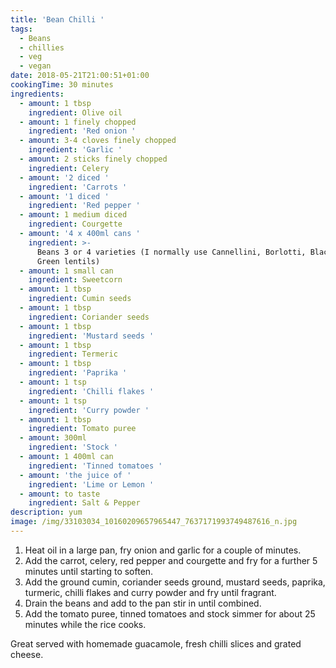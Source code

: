 ```yaml
---
title: 'Bean Chilli '
tags:
  - Beans
  - chillies
  - veg
  - vegan
date: 2018-05-21T21:00:51+01:00
cookingTime: 30 minutes
ingredients:
  - amount: 1 tbsp
    ingredient: Olive oil
  - amount: 1 finely chopped
    ingredient: 'Red onion '
  - amount: 3-4 cloves finely chopped
    ingredient: 'Garlic '
  - amount: 2 sticks finely chopped
    ingredient: Celery
  - amount: '2 diced '
    ingredient: 'Carrots '
  - amount: '1 diced '
    ingredient: 'Red pepper '
  - amount: 1 medium diced
    ingredient: Courgette
  - amount: '4 x 400ml cans '
    ingredient: >-
      Beans 3 or 4 varieties (I normally use Cannellini, Borlotti, Black eye and
      Green lentils)
  - amount: 1 small can
    ingredient: Sweetcorn
  - amount: 1 tbsp
    ingredient: Cumin seeds
  - amount: 1 tbsp
    ingredient: Coriander seeds
  - amount: 1 tbsp
    ingredient: 'Mustard seeds '
  - amount: 1 tbsp
    ingredient: Termeric
  - amount: 1 tbsp
    ingredient: 'Paprika '
  - amount: 1 tsp
    ingredient: 'Chilli flakes '
  - amount: 1 tsp
    ingredient: 'Curry powder '
  - amount: 1 tbsp
    ingredient: Tomato puree
  - amount: 300ml
    ingredient: 'Stock '
  - amount: 1 400ml can
    ingredient: 'Tinned tomatoes '
  - amount: 'the juice of '
    ingredient: 'Lime or Lemon '
  - amount: to taste
    ingredient: Salt & Pepper
description: yum
image: /img/33103034_10160209657965447_7637171993749487616_n.jpg
---
```

1.  Heat oil in a large pan, fry onion and garlic for a couple of minutes. 
2. Add the carrot, celery, red pepper and courgette and fry for a further 5 minutes until starting to soften. 
3. Add the ground cumin, coriander seeds ground, mustard seeds, paprika, turmeric, chilli flakes and curry powder and fry until fragrant. 
4. Drain the beans and add to the pan stir in until combined. 
5. Add the tomato puree, tinned tomatoes and stock simmer for about 25 minutes while the rice cooks. 

Great served with homemade guacamole, fresh chilli slices and grated cheese.
